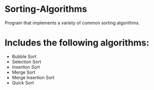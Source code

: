 # Sorting-Algorithms
Program that implements a variety of common sorting algorithms.
# Includes the following algorithms:
- Bubble Sort
- Selection Sort
- Insertion Sort
- Merge Sort
- Merge Insertion Sort
- Quick Sort
